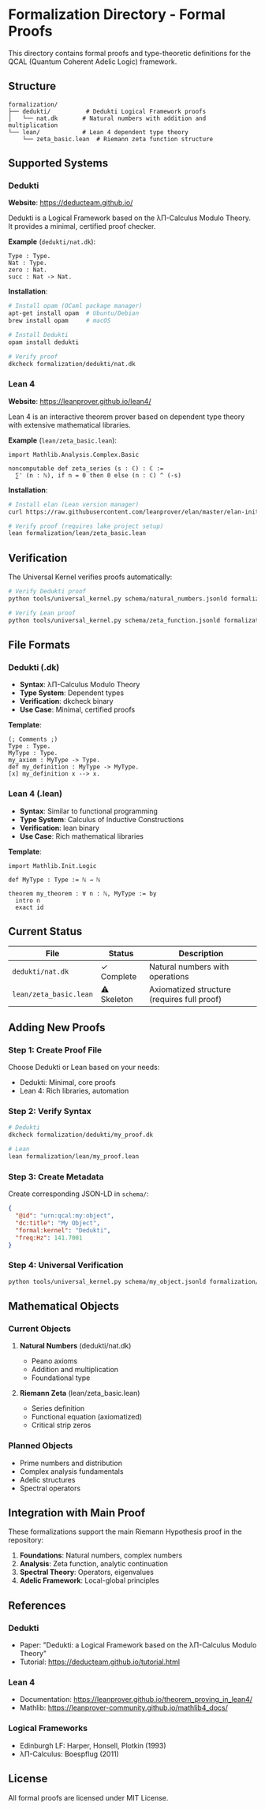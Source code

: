 # Formalization Directory - Formal Proofs

This directory contains formal proofs and type-theoretic definitions for the QCAL (Quantum Coherent Adelic Logic) framework.

## Structure

```
formalization/
├── dedukti/          # Dedukti Logical Framework proofs
│   └── nat.dk       # Natural numbers with addition and multiplication
└── lean/            # Lean 4 dependent type theory
    └── zeta_basic.lean  # Riemann zeta function structure
```

## Supported Systems

### Dedukti

**Website**: https://deducteam.github.io/

Dedukti is a Logical Framework based on the λΠ-Calculus Modulo Theory. It provides a minimal, certified proof checker.

**Example** (`dedukti/nat.dk`):
```dedukti
Type : Type.
Nat : Type.
zero : Nat.
succ : Nat -> Nat.
```

**Installation**:
```bash
# Install opam (OCaml package manager)
apt-get install opam  # Ubuntu/Debian
brew install opam     # macOS

# Install Dedukti
opam install dedukti

# Verify proof
dkcheck formalization/dedukti/nat.dk
```

### Lean 4

**Website**: https://leanprover.github.io/lean4/

Lean 4 is an interactive theorem prover based on dependent type theory with extensive mathematical libraries.

**Example** (`lean/zeta_basic.lean`):
```lean
import Mathlib.Analysis.Complex.Basic

noncomputable def zeta_series (s : ℂ) : ℂ :=
  ∑' (n : ℕ), if n = 0 then 0 else (n : ℂ) ^ (-s)
```

**Installation**:
```bash
# Install elan (Lean version manager)
curl https://raw.githubusercontent.com/leanprover/elan/master/elan-init.sh -sSf | sh

# Verify proof (requires lake project setup)
lean formalization/lean/zeta_basic.lean
```

## Verification

The Universal Kernel verifies proofs automatically:

```bash
# Verify Dedukti proof
python tools/universal_kernel.py schema/natural_numbers.jsonld formalization/dedukti/nat.dk

# Verify Lean proof
python tools/universal_kernel.py schema/zeta_function.jsonld formalization/lean/zeta_basic.lean
```

## File Formats

### Dedukti (.dk)

- **Syntax**: λΠ-Calculus Modulo Theory
- **Type System**: Dependent types
- **Verification**: dkcheck binary
- **Use Case**: Minimal, certified proofs

**Template**:
```dedukti
(; Comments ;)
Type : Type.
MyType : Type.
my_axiom : MyType -> Type.
def my_definition : MyType -> MyType.
[x] my_definition x --> x.
```

### Lean 4 (.lean)

- **Syntax**: Similar to functional programming
- **Type System**: Calculus of Inductive Constructions
- **Verification**: lean binary
- **Use Case**: Rich mathematical libraries

**Template**:
```lean
import Mathlib.Init.Logic

def MyType : Type := ℕ → ℕ

theorem my_theorem : ∀ n : ℕ, MyType := by
  intro n
  exact id
```

## Current Status

| File | Status | Description |
|------|--------|-------------|
| `dedukti/nat.dk` | ✓ Complete | Natural numbers with operations |
| `lean/zeta_basic.lean` | ⚠️ Skeleton | Axiomatized structure (requires full proof) |

## Adding New Proofs

### Step 1: Create Proof File

Choose Dedukti or Lean based on your needs:
- Dedukti: Minimal, core proofs
- Lean 4: Rich libraries, automation

### Step 2: Verify Syntax

```bash
# Dedukti
dkcheck formalization/dedukti/my_proof.dk

# Lean
lean formalization/lean/my_proof.lean
```

### Step 3: Create Metadata

Create corresponding JSON-LD in `schema/`:
```json
{
  "@id": "urn:qcal:my:object",
  "dc:title": "My Object",
  "formal:kernel": "Dedukti",
  "freq:Hz": 141.7001
}
```

### Step 4: Universal Verification

```bash
python tools/universal_kernel.py schema/my_object.jsonld formalization/dedukti/my_proof.dk
```

## Mathematical Objects

### Current Objects

1. **Natural Numbers** (dedukti/nat.dk)
   - Peano axioms
   - Addition and multiplication
   - Foundational type

2. **Riemann Zeta** (lean/zeta_basic.lean)
   - Series definition
   - Functional equation (axiomatized)
   - Critical strip zeros

### Planned Objects

- Prime numbers and distribution
- Complex analysis fundamentals
- Adelic structures
- Spectral operators

## Integration with Main Proof

These formalizations support the main Riemann Hypothesis proof in the repository:

1. **Foundations**: Natural numbers, complex numbers
2. **Analysis**: Zeta function, analytic continuation
3. **Spectral Theory**: Operators, eigenvalues
4. **Adelic Framework**: Local-global principles

## References

### Dedukti
- Paper: "Dedukti: a Logical Framework based on the λΠ-Calculus Modulo Theory"
- Tutorial: https://deducteam.github.io/tutorial.html

### Lean 4
- Documentation: https://leanprover.github.io/theorem_proving_in_lean4/
- Mathlib: https://leanprover-community.github.io/mathlib4_docs/

### Logical Frameworks
- Edinburgh LF: Harper, Honsell, Plotkin (1993)
- λΠ-Calculus: Boespflug (2011)

## License

All formal proofs are licensed under MIT License.

